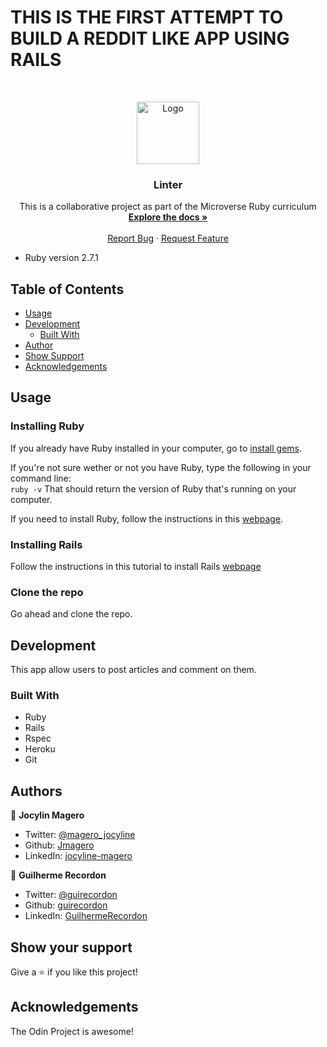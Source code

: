 # THIS IS THE FIRST ATTEMPT TO BUILD A REDDIT LIKE APP USING RAILS

<br />
<p align="center">
  <a href="https://github.com/guirecordon/micro-reddit">
    <img src="attachments/microverse-logo.webp" alt="Logo" width="100" height="100">
  </a>

  <h3 align="center">Linter</h3>

  <p align="center">
    This is a collaborative project as part of the Microverse Ruby curriculum
    <br />
    <a href="https://github.com/guirecordon/micro-reddit"><strong>Explore the docs »</strong></a>
    <br />
    <br />
    <a href="https://github.com/guirecordon/linter/issues">Report Bug</a>
    ·
    <a href="https://github.com/guirecordon/linter/issues">Request Feature</a>
  </p>
</p>


* Ruby version 2.7.1

## Table of Contents

* [Usage](#usage)
* [Development](#development)
  * [Built With](#built-with)
* [Author](#author)
* [Show Support](#show-your-support)
* [Acknowledgements](#acknowledgements)

## Usage

### Installing Ruby

If you already have Ruby installed in your computer, go to [install gems](#install-gems).

If you're not sure wether or not you have Ruby, type the following in your command line:<br>
`ruby -v`
That should return the version of Ruby that's running on your computer. 

If you need to install Ruby, follow the instructions in this [webpage](https://www.ruby-lang.org/en/documentation/installation/).

### Installing Rails

Follow the instructions in this tutorial to install Rails [webpage](https://www.theodinproject.com/courses/ruby-on-rails/lessons/your-first-rails-application-ruby-on-rails)

### Clone the repo

Go ahead and clone the repo.

## Development

This app allow users to post articles and comment on them.

### Built With
* Ruby
* Rails
* Rspec
* Heroku
* Git

## Authors

👤 **Jocylin Magero** 

- Twitter: [@magero_jocyline](https://twitter.com/magero_jocyline) 
- Github: [Jmagero](https://github.com/Jmagero)
- LinkedIn: [jocyline-magero](https://www.linkedin.com/in/jocyline-magero-9592b0145/)

👤 **Guilherme Recordon** 

- Twitter: [@guirecordon](https://twitter.com/guirecordon) 
- Github: [guirecordon](https://github.com/guirecordon)
- LinkedIn: [GuilhermeRecordon](www.linkedin.com/in/gui-recordon-marketingmba/)

## Show your support

Give a ⭐️ if you like this project!

## Acknowledgements

The Odin Project is awesome!





